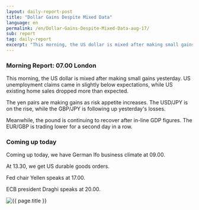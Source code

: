 ```yaml
---
layout: daily-report-post
title: "Dollar Gains Despite Mixed Data"
language: en
permalink: /en/Dollar-Gains-Despite-Mixed-Data-aug-17/
sub: report
tag: daily-report
excerpt: "This morning, the US dollar is mixed after making small gains yesterday. US unemployment claims came in slightly below expectations ..."
---
```

### Morning Report: 07.00 London

This morning, the US dollar is mixed after making small gains yesterday. US unemployment claims came in slightly below expectations, while US existing home sales dropped more than expected. 

The yen pairs are making gains as risk appetite increases. The USD/JPY is on the rise, while the GBP/JPY is following up yesterday's losses. 

Meanwhile, the pound is continuing to recover after in-line GDP figures. The EUR/GBP is trading lower for a second day in a row. 

### Coming up today

Coming up today, we have German Ifo business climate at 09.00. 

At 13.30, we get US durable goods orders. 

Fed chair Yellen speaks at 17.00. 

ECB president Draghi speaks at 20.00.

<p><img src="{{ "/assets/images/daily-report/2017-08-25_07-42-11.jpg" | relative_url }}" alt="{{ page.title }}" title="{{ page.title }}"></p>
